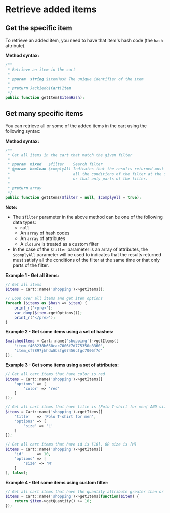 # Retrieve added items
## Get the specific item
To retrieve an added item, you need to have that item's hash code (the `hash` attribute).

**Method syntax:**

```php
/**
 * Retrieve an item in the cart
 *
 * @param  string $itemHash The unique identifier of the item
 *
 * @return Jackiedo\Cart\Item
 */
public function getItem($itemHash);
```

## Get many specific items
You can retrieve all or some of the added items in the cart using the following syntax:

**Method syntax:**

```php
/**
 * Get all items in the cart that match the given filter
 *
 * @param  mixed   $filter    Search filter
 * @param  boolean $complyAll Indicates that the results returned must satisfy
 *                            all the conditions of the filter at the same time
 *                            or that only parts of the filter.
 *
 * @return array
 */
public function getItems($filter = null, $complyAll = true);
```

**Note:**

- The `$filter` parameter in the above method can be one of the following data types:
    + `null`
    + An `array` of hash codes
    + An `array` of attributes
    + A `closure` is treated as a custom filter
- In the case of the `$filter` parameter is an array of attributes, the `$complyAll` parameter will be used to indicates that the results returned must satisfy all the conditions of the filter at the same time or that only parts of the filter.

**Example 1 - Get all items:**

```php
// Get all items
$items = Cart::name('shopping')->getItems();

// Loop over all items and get item options
foreach ($items as $hash => $item) {
    print_r('<pre>');
    var_dump($item->getOptions());
    print_r('</pre>');
}
```

**Example 2 - Get some items using a set of hashes:**

```php
$matchedItems = Cart::name('shopping')->getItems([
    'item_f463238b660cac7006f7d775350e8360',
    'item_sf7897jkhdwGbsfg67456cfgc7006f7d'
]);
```

**Example 3 - Get some items using a set of attributes:**

```php
// Get all cart items that have color is red
$items = Cart::name('shopping')->getItems([
    'options' => [
        'color' => 'red'
    ]
]);

// Get all cart items that have title is [Polo T-shirt for men] AND size is [L]
$items = Cart::name('shopping')->getItems([
    'title'   => 'Polo T-shirt for men',
    'options' => [
        'size' => 'L'
    ]
]);

// Get all cart items that have id is [10], OR size is [M]
$items = Cart::name('shopping')->getItems([
    'id'      => 10,
    'options' => [
        'size' => 'M'
    ]
], false);
```

**Example 4 - Get some items using custom filter:**

```php
// Get all cart items that have the quantity attribute greater than or equal to 10
$items = Cart::name('shopping')->getItems(function($item) {
    return $item->getQuantity() >= 10;
});
```
